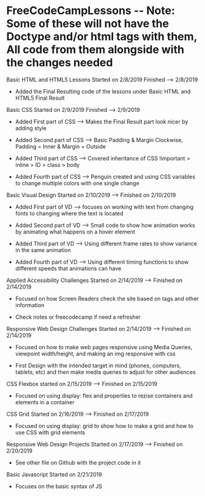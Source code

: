 # FreeCodeCampLessons -- Note: Some of these will not have the Doctype and/or html tags with them, All code from them alongside with the changes needed
Basic HTML and HTML5 Lessons Started on 2/8/2019 Finished --> 2/8/2019

  * Added the Final Resulting code of the lessons under Basic HTML and HTML5 Final Result
  
Basic CSS Started on 2/9/2019 Finished --> 2/9/2019

 * Added First part of CSS --> Makes the Final Result part look nicer by adding style
 
 * Added Second part of CSS --> Basic Padding & Margin Clockwise, Padding = Inner & Margin = Outside
 
 * Added Third part of CSS --> Covered inheritance of CSS !important > inline > ID > class > body 
 
 * Added Fourth part of CSS --> Penguin created and using CSS variables to change multiple colors with one single change
 
 Basic Visual Design Started on 2/10/2019 --> Finished on 2/10/2019
 
 * Added First part of VD --> focuses on working with text from changing fonts to changing where the text is located
 
 * Added Second part of VD --> Small code to show how animation works by animating what happens on a hover element
 
 * Added Third part of VD --> Using different frame rates to show variance in the same animation
 
 * Added Fourth part of VD --> Using different timing functions to show different speeds that animations can have

 Applied Accessibility Challenges Started on 2/14/2019 --> Finished on 2/14/2019
 
 * Focused on how Screen Readers check the site based on tags and other information
 
 * Check notes or freecodecamp if need a refresher
 
 Responsive Web Design Challenges Started on 2/14/2019 --> Finished on 2/14/2019
 
 * Focused on how to make web pages responsive using Media Queries, viewpoint width/height, and making an img responsive with css
 
 * First Design with the intended target in mind (phones, computers, tablets, etc) and then make media queries to adjust for other audiences

CSS Flexbox started on 2/15/2019 --> Finished on 2/15/2019

* Focused on using display: flex and properties to rezise containers and elements in a container

CSS Grid Started on 2/16/2019 --> Finished on 2/17/2019

* Focused on using display: grid to show how to make a grid and how to use CSS with grid elements

Responsive Web Design Projects Started on 2/17/2019 --> Finished on 2/20/2019

* See other file on Github with the project code in it

Basic Javascript Started on 2/21/2019 

* Focuses on the basic syntax of JS 
